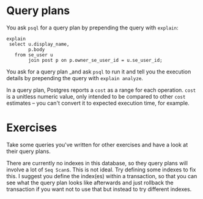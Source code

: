 # Query plans

You ask `psql` for a query plan by prepending the query with `explain`:

    explain
     select u.display_name,
            p.body
       from se_user u
            join post p on p.owner_se_user_id = u.se_user_id;

You ask for a query plan _and ask `psql` to run it and tell you the execution
details by prepending the query with `explain analyze`.

In a query plan, Postgres reports a `cost` as a range for each operation.
`cost` is a unitless numeric value, only intended to be compared to other `cost`
estimates – you can't convert it to expected execution time, for example.


# Exercises

Take some queries you've written for other exercises and have a look at their
query plans.

There are currently no indexes in this database, so they query plans will
involve a lot of `Seq Scan`s.  This is not ideal.  Try defining some indexes to
fix this.  I suggest you define the index(es) within a transaction, so that you
can see what the query plan looks like afterwards and just rollback the
transaction if you want not to use that but instead to try different indexes.
